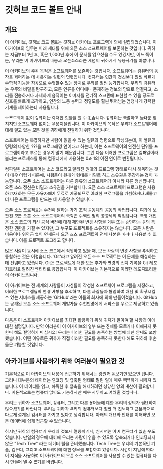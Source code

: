 # 깃허브 코드 볼트 안내

## 개요

이 아카이브, 깃허브 코드 볼트는 깃허브 아카이브 프로그램에 의해 설립되었습니다. 이 아카이브의 임무는 미래 세대를 위해 오픈 소스 소프트웨어를 보존하는 것입니다. 귀하는 지금부터 1년 후, 혹은 1,000년 후에 이 문서를 읽으셨을 수도 있겠지만, 어느 쪽이든, 우리는 이 아카이브의 내용과 오픈소스라는 개념이 귀하에게 유용하기를 바랍니다.

이 아카이브의 주된 목적은 소프트웨어를 보존하는 것입니다. 소프트웨어는 컴퓨터의 동작을 제어하는 데 사용되는 일련의 명령입니다. 컴퓨터는 인간의 정신보다 훨씬 빠르게 수학적 기능을 자동으로 수행할수 있는 장치로 우리를 훨씬 능가합니다. 우리의 컴퓨터는 우주의 비밀을 탐구하고, 모든 인류를 어디에나 존재하는 정보의 망으로 연결하고, 소리를 전송하거나 자세하게 움직이는 이미지를 전기적 스크린에 표현할 수 있을 정도로 신호를 빠르게 조작하고, 인간의 노동 능력과 정밀도를 훨씬 뛰어넘는 엄청나게 강력한 기계를 제어하는데 사용됩니다.

소프트웨어 없이 컴퓨터는 이러한 것들을 할 수 없습니다. 컴퓨터는 특별하고 놀라운 장치지만 소프트웨어 없이는 무용지물입니다. 이 아카이브의 목적은 우리가 소프트웨어에 대해 알고 있는 모든 것을 귀하에게 전달하기 위한 것입니다. 

소프트웨어는 복잡하지만 사람이 읽을 수 있는 일련의 명령으로 작성되는데, 이 일련의 명령의 다양한 ???을 프로그래밍 언어라고 하는데, 이는 소프트웨어의 완전한 단위를 프로그램이라고 부르는 경우가 많기 때문입니다. 그런 다음 이러한 프로그램은 컴파일이라 불리는 프로세스를 통해 컴퓨터에서 사용하는 0과 1의 이진 언어로 변환됩니다. 

컴파일된 소프트웨어는 소스 코드라고 알려진 원래의 프로그램 형태로 다시 해독하는 것이 매우 어렵기 때문에, 사람들이 원래의 형태를 비밀로 하고 소유권을 주장하는 것이 가능합니다. 오픈 소스 소프트웨어는 다른 종류의 소프트웨어가 아니라 다른 정신입니다. 오픈 소스 정신은 비밀과 소유권을 거부합니다. 오픈 소스 소프트웨어 프로그램은 사용하고자 하는 모든 사용자에게 무료로 제공되므로 이러한 프로그램을 개선하거나 새롭고 더 나은 프로그램을 만드는 데 사용할 수 있습니다.

오픈 소스 프로젝트는 수천에 달하는 자기 조직 공동체의 공동의 작업입니다. 여기에 보관된 모든 오픈 소스 소프트웨어의 축적은 수백만 명의 공동체의 작업입니다. 특정 개인은 소스 코드의 최신 공식 버전에 대해 제안된 변경 사항을 거부 또는 승인하는 등의 특정한 권한을 가질 수 있지만, 그 누구도 프로젝트를 소유하지는 않습니다. 모든 사람은 비용이나 위약금 없이 언제든지 오픈 소스 프로젝트의 전체 사본을 가져다 사용할 수 있습니다. 이를 프로젝트 포크라고 합니다.

많은 사람이 동시에 소스 코드에서 작업하고 있을 때, 모든 사람의 변경 사항을 추적하고 통합하는 것은 어렵습니다. 'Git'라고 알려진 오픈 소스 프로젝트는 이 문제를 해결하는 데 전념하고 있습니다. Git은 프로젝트에 대한 모든 추가와 변경의 전체 기록을 Git 레포지토리로 알려진 엔티티로 통합합니다. 이 아카이브는 기본적으로 이러한 레포지토리들의 아카이브입니다.

이 아카이브는 전 세계의 사람들이 자신들이 작성한 소프트웨어 프로그램을 저장하고, 이러한 프로그램들의 변경 사항을 추적하고, 다른 사람들과 협업하여 개선 및 확장시킬 수 있는 서비스를 제공하는 'GitHub'라는 이름의 회사에 의해 만들어졌습니다. GitHub는 공개된 오픈 소스 소프트웨어 개발자들 수천만명에게 서비스를 무료로 제공하고 있습니다.

다음은 이 소프트웨어 아카이브를 최대한 활용하기 위해 귀하가 알아야 할 사항과 이에 대한 설명입니다. 만약 여러분이 이 아카이브의 일부 또는 전체를 모르거나 이해하지 못한다 해도 절망하지 마십시오! 우리는 이러한 필요를 충족하는 방법에 대한 안내도 포함했습니다. 어떤 이유로든 귀하가 직접 이러한 필요를 충족하지 못한다 해도 귀하의 후손들은 가능할 것입니다.

## 아카이브를 사용하기 위해 여러분이 필요한 것

기본적으로 이 아카이브의 내용에 접근하기 위해서는 광원과 돋보기만 있으면 됩니다. 그러나 대부분의 데이터는 인코딩 및 압축된 형태로 필림 릴에 매우 빽뺵하게 채워져 있습니다. 이 데이터를 읽고, 해독한 후 압축을 해제하려면 상당한 양의 계산이 필요합니다. 이론적으로는 컴퓨터 없이도 가능하지만 매우 지루하고 어려울 것입니다.

우리는 귀하가 소프트웨어, 컴퓨터, 그리고 다른 용어들에 대한 우리의 정의가 필요하지 않으셨기를 바랍니다. 우리는 귀하가 우리의 컴퓨터보다 훨씬 더 진보하고 근본적으로 다르게 설계된 컴퓨터를 가지고 있다고 생각합니다. 아래의 개요와 안내를 이해하면 모든 데이터에 쉽게 접근할 수 있습니다.

하지만 귀하의 컴퓨터가 우리의 것보다 열등하거나, 심지어는 아예 컴퓨터가 없을 수도 있습니다. 만일의 경우에 대비해 우리는 사람이 읽을 수 있도록 압축되거나 인코딩되지 않은 "Tech Tree" 라는 데이터 릴을 준비했습니다. Tech Tree는 우리의 기본적인 기술, 컴퓨터, 그리고 소프트웨어에 대한 정보를 포함하고 있습니다. 시간이 지남에 따라 이 지식을 사용하여 이 아카이브의 오픈 소스 소프트웨어를 사용할 수 있는 컴퓨터를 다시 만들어 낼 수 있기를 바랍니다.

